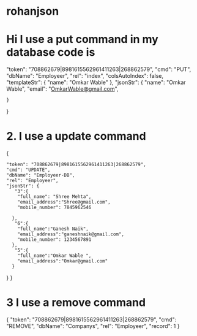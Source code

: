 # rohanjson



# Hi I use a put command in my database code is





"token": "708862679|8981615562961411263|268862579",
    "cmd": "PUT",
    "dbName": "Employeer",
    "rel": "index",
    "colsAutoIndex": false,
    "templateStr": {
        "name": "Omkar Wable"
    },
    "jsonStr": {
        "name": "Omkar Wable",
        "email": "OmkarWable@gmail.com",
        

    }
}





# 2. I use a update command
{



    "token": "708862679|8981615562961411263|268862579",
    "cmd": "UPDATE",
    "dbName": "Employeer-DB",
    "rel": "Employeer",
    "jsonStr": {
       "3":{
        "full_name": "Shree Mehta",
        "email_address":"Shree@gmail.com",
        "mobile_number": 7845962546

      },
       "6":{
        "full_name":"Ganesh Naik",
        "email_address":"ganeshnaik@gmail.com",
        "mobile_number": 1234567891
      },
       "5":{
        "full_name":"Omkar Wable ",
        "email_address":"Omkar@gmail.com"
      }
   }
}








# 3 I use a remove command



{
    "token": "708862679|8981615562961411263|268862579", 
    "cmd": "REMOVE",
    "dbName": "Companys",
    "rel": "Employeer",
    "record": 1
}
